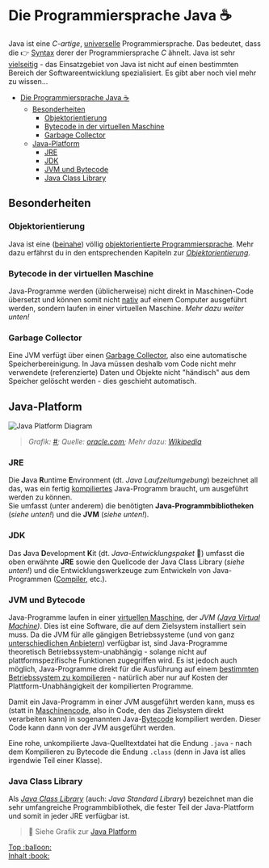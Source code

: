 # Die Programmiersprache Java :coffee:

Java ist eine _C-artige_, [universelle](https://de.wikipedia.org/wiki/Turing-Vollst%C3%A4ndigkeit) Programmiersprache. Das bedeutet, dass die :point_right: [Syntax](../Glossar.md#syntax) derer der Programmiersprache _C_ ähnelt. Java ist sehr [vielseitig](https://blogs.oracle.com/javamagazine/the-top-25-greatest-java-apps-ever-written) - das Einsatzgebiet von Java ist nicht auf einen bestimmten Bereich der Softwareentwicklung spezialisiert. Es gibt aber noch viel mehr zu wissen...

- [Die Programmiersprache Java :coffee:](#die-programmiersprache-java-️)
  - [Besonderheiten](#besonderheiten)
    - [Objektorientierung](#objektorientierung)
    - [Bytecode in der virtuellen Maschine](#bytecode-in-der-virtuellen-maschine)
    - [Garbage Collector](#garbage-collector)
  - [Java-Platform](#java-platform)
    - [JRE](#jre)
    - [JDK](#jdk)
    - [JVM und Bytecode](#jvm-und-bytecode)
    - [Java Class Library](#java-class-library)

## Besonderheiten

### Objektorientierung
Java ist eine ([beinahe](https://de.wikipedia.org/wiki/Java_(Programmiersprache)#Objektorientierung)) völlig [objektorientierte Programmiersprache](https://de.wikipedia.org/wiki/Objektorientierte_Programmierung). Mehr dazu erfährst du in den entsprechenden Kapiteln zur [_Objektorientierung_](/README.md#objektorientierte-programmierung-oop).

### Bytecode in der virtuellen Maschine
Java-Programme werden (üblicherweise) nicht direkt in Maschinen-Code übersetzt und können somit nicht [nativ](https://de.wikipedia.org/wiki/Mobile_App#Native_Apps) auf einem Computer ausgeführt werden, sondern laufen in einer virtuellen Maschine. _Mehr dazu weiter unten!_

### Garbage Collector
Eine JVM verfügt über einen [Garbage Collector](https://de.wikipedia.org/wiki/Garbage_Collection), also eine automatische Speicherbereinigung. In Java müssen deshalb vom Code nicht mehr verwendete (referenzierte) Daten und Objekte nicht "händisch" aus dem Speicher gelöscht werden - dies geschieht automatisch.


## Java-Platform

![Java Platform Diagram](../assets/images/Java-Platform-Diagram.jpg)
> _Grafik: [#](../assets/images/Java-Platform-Diagram.png);
Quelle: [oracle.com](https://www.oracle.com/technetwork/java/javase/tech/index.html);
Mehr dazu: [Wikipedia](https://de.wikipedia.org/wiki/Java_Platform,_Standard_Edition)_

### JRE
Die **J**ava **R**untime **E**nvironment (dt. _Java Laufzeitumgebung_) bezeichnet all das, was ein fertig [kompiliertes](https://de.wikipedia.org/wiki/Compiler) Java-Programm braucht, um ausgeführt werden zu können.  
Sie umfasst (unter anderem) die benötigten **Java-Programmbibliotheken** (_siehe unten!_) und die **JVM** (_siehe unten!_).

### JDK
Das **J**ava **D**evelopment **K**it (dt. _Java-Entwicklungspaket_ :thinking:) umfasst die oben erwähnte **JRE** sowie den Quellcode der Java Class Library (_siehe unten!_) und die Entwicklungswerkzeuge zum Entwickeln von Java-Programmen ([Compiler](https://de.wikipedia.org/wiki/Compiler), etc.).

### JVM und Bytecode
Java-Programme laufen in einer [virtuellen Maschine](https://de.wikipedia.org/wiki/Virtuelle_Maschine), der _JVM ([Java Virtual Machine](https://de.wikipedia.org/wiki/Java_Virtual_Machine))_. Dies ist eine Software, die auf dem Zielsystem installiert sein muss. Da die JVM für alle gängigen Betriebssysteme (und von ganz [unterschiedlichen Anbietern](https://en.wikipedia.org/wiki/List_of_Java_virtual_machines)) verfügbar ist, sind Java-Programme theoretisch Betriebssystem-unabhängig - solange nicht auf plattformspezifische Funktionen zugegriffen wird. Es ist jedoch auch möglich, Java-Programme direkt für die Ausführung auf einem [bestimmten Betriebssystem zu kompilieren](https://de.wikipedia.org/wiki/Java_(Programmiersprache)#Native_Compiler) - natürlich aber nur auf Kosten der Plattform-Unabhängigkeit der kompilierten Programme.

Damit ein Java-Programm in einer JVM ausgeführt werden kann, muss es (statt in [Maschinencode](https://de.wikipedia.org/wiki/Maschinensprache), also in Code, den das Zielsystem direkt verarbeiten kann) in sogenannten Java-[Bytecode](https://de.wikipedia.org/wiki/Bytecode) kompiliert werden. Dieser Code kann dann von der JVM ausgeführt werden.

Eine rohe, unkompilierte Java-Quelltextdatei hat die Endung `.java` - nach dem Kompilieren zu Bytecode die Endung `.class` (denn in Java ist alles irgendwie Teil einer Klasse).

### Java Class Library
Als [_Java Class Library_](https://en.wikipedia.org/wiki/Java_Class_Library) (auch: _Java Standard Library_) bezeichnet man die sehr umfangreiche Programmbibliothek, die fester Teil der Java-Plattform und somit in jeder JRE verfügbar ist.

> :speech_balloon: Siehe Grafik zur [Java Platform](#java-platform)


<!-- Dieses HTML-Snippet sollte am Ende jeder Seite stehen! -->
<div class="top-link">
    <a href="#" title="Zum Anfang scrollen!">Top :balloon:</a>
    <br/>
    <a href="https://dh-cologne.github.io/java-wegweiser#inhalt-book" title="Zurück zur Übersicht!">Inhalt :book:</a>
</div>